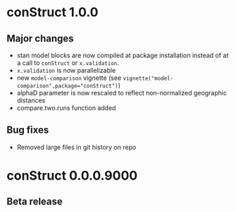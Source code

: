# conStruct 1.0.0

## Major changes
 + stan model blocks are now compiled at package installation instead of at a call to `conStruct` or `x.validation`.
 + `x.validation` is now parallelizable
 + new `model-comparison` vignette (see `vignette("model-comparison",package="conStruct")`)
 + alphaD parameter is now rescaled to reflect non-normalized geographic distances
 + compare.two.runs function added

## Bug fixes
 + Removed large files in git history on repo

# conStruct 0.0.0.9000

## Beta release